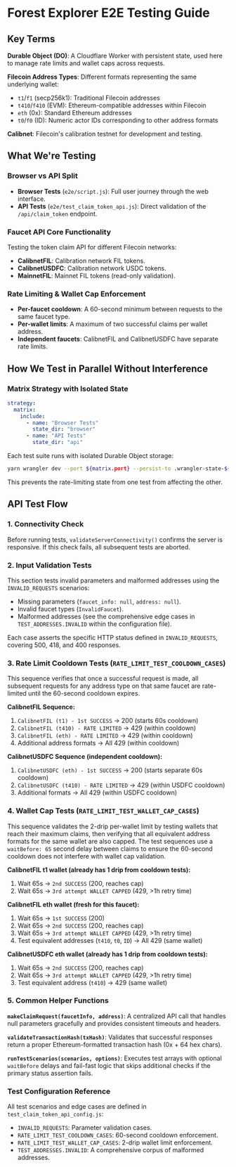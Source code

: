 # Forest Explorer E2E Testing Guide

## Key Terms

**Durable Object (DO)**: A Cloudflare Worker with persistent state, used here to
manage rate limits and wallet caps across requests.

**Filecoin Address Types**: Different formats representing the same underlying
wallet:

- `t1`/`f1` (secp256k1): Traditional Filecoin addresses
- `t410`/`f410` (EVM): Ethereum-compatible addresses within Filecoin
- `eth` (0x): Standard Ethereum addresses
- `t0`/`f0` (ID): Numeric actor IDs corresponding to other address formats

**Calibnet**: Filecoin's calibration testnet for development and testing.

## What We're Testing

### Browser vs API Split

- **Browser Tests** (`e2e/script.js`): Full user journey through the web
  interface.
- **API Tests** (`e2e/test_claim_token_api.js`): Direct validation of the
  `/api/claim_token` endpoint.

### Faucet API Core Functionality

Testing the token claim API for different Filecoin networks:

- **CalibnetFIL**: Calibration network FIL tokens.
- **CalibnetUSDFC**: Calibration network USDC tokens.
- **MainnetFIL**: Mainnet FIL tokens (read-only validation).

### Rate Limiting & Wallet Cap Enforcement

- **Per-faucet cooldown**: A 60-second minimum between requests to the same
  faucet type.
- **Per-wallet limits**: A maximum of two successful claims per wallet address.
- **Independent faucets**: CalibnetFIL and CalibnetUSDFC have separate rate
  limits.

## How We Test in Parallel Without Interference

### Matrix Strategy with Isolated State

```yaml
strategy:
  matrix:
    include:
      - name: "Browser Tests"
        state_dir: "browser"
      - name: "API Tests"
        state_dir: "api"
```

Each test suite runs with isolated Durable Object storage:

```bash
yarn wrangler dev --port ${matrix.port} --persist-to .wrangler-state-${state_dir}-${github.run_id}
```

This prevents the rate-limiting state from one test from affecting the other.

## API Test Flow

### 1. Connectivity Check

Before running tests, `validateServerConnectivity()` confirms the server is
responsive. If this check fails, all subsequent tests are aborted.

### 2. Input Validation Tests

This section tests invalid parameters and malformed addresses using the
`INVALID_REQUESTS` scenarios:

- Missing parameters (`faucet_info: null`, `address: null`).
- Invalid faucet types (`InvalidFaucet`).
- Malformed addresses (see the comprehensive edge cases in
  `TEST_ADDRESSES.INVALID` within the configuration file).

Each case asserts the specific HTTP status defined in `INVALID_REQUESTS`,
covering 500, 418, and 400 responses.

### 3. Rate Limit Cooldown Tests (`RATE_LIMIT_TEST_COOLDOWN_CASES`)

This sequence verifies that once a successful request is made, all subsequent
requests for any address type on that same faucet are rate-limited until the
60-second cooldown expires.

**CalibnetFIL Sequence:**

1. `CalibnetFIL (t1) - 1st SUCCESS` → 200 (starts 60s cooldown)
2. `CalibnetFIL (t410) - RATE LIMITED` → 429 (within cooldown)
3. `CalibnetFIL (eth) - RATE LIMITED` → 429 (within cooldown)
4. Additional address formats → All 429 (within cooldown)

**CalibnetUSDFC Sequence (independent cooldown):**

1. `CalibnetUSDFC (eth) - 1st SUCCESS` → 200 (starts separate 60s cooldown)
2. `CalibnetUSDFC (t410) - RATE LIMITED` → 429 (within USDFC cooldown)
3. Additional formats → All 429 (within USDFC cooldown)

### 4. Wallet Cap Tests (`RATE_LIMIT_TEST_WALLET_CAP_CASES`)

This sequence validates the 2-drip per-wallet limit by testing wallets that
reach their maximum claims, then verifying that all equivalent address formats
for the same wallet are also capped. The test sequences use a `waitBefore: 65`
second delay between claims to ensure the 60-second cooldown does not interfere
with wallet cap validation.

**CalibnetFIL t1 wallet (already has 1 drip from cooldown tests):**

1. Wait 65s → `2nd SUCCESS` (200, reaches cap)
2. Wait 65s → `3rd attempt WALLET CAPPED` (429, >1h retry time)

**CalibnetFIL eth wallet (fresh for this faucet):**

1. Wait 65s → `1st SUCCESS` (200)
2. Wait 65s → `2nd SUCCESS` (200, reaches cap)
3. Wait 65s → `3rd attempt WALLET CAPPED` (429, >1h retry time)
4. Test equivalent addresses (`t410`, `t0`, `ID`) → All 429 (same wallet)

**CalibnetUSDFC eth wallet (already has 1 drip from cooldown tests):**

1. Wait 65s → `2nd SUCCESS` (200, reaches cap)
2. Wait 65s → `3rd attempt WALLET CAPPED` (429, >1h retry time)
3. Test equivalent address (`t410`) → 429 (same wallet)

### 5. Common Helper Functions

**`makeClaimRequest(faucetInfo, address)`**: A centralized API call that handles
null parameters gracefully and provides consistent timeouts and headers.

**`validateTransactionHash(txHash)`**: Validates that successful responses
return a proper Ethereum-formatted transaction hash (0x + 64 hex chars).

**`runTestScenarios(scenarios, options)`**: Executes test arrays with optional
`waitBefore` delays and fail-fast logic that skips additional checks if the
primary status assertion fails.

### Test Configuration Reference

All test scenarios and edge cases are defined in
`test_claim_token_api_config.js`:

- `INVALID_REQUESTS`: Parameter validation cases.
- `RATE_LIMIT_TEST_COOLDOWN_CASES`: 60-second cooldown enforcement.
- `RATE_LIMIT_TEST_WALLET_CAP_CASES`: 2-drip wallet limit enforcement.
- `TEST_ADDRESSES.INVALID`: A comprehensive corpus of malformed addresses.
